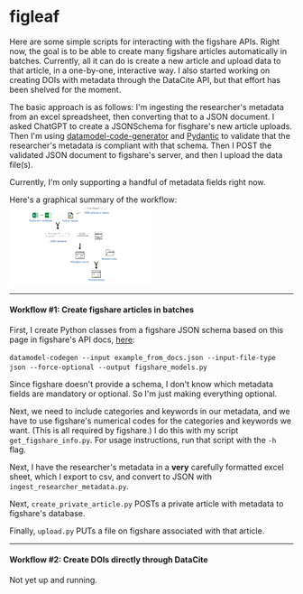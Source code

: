 # figleaf
Here are some simple scripts for interacting with the figshare APIs. Right now, the goal is to be able to create many figshare articles automatically in batches. Currently, all it can do is create a new article and upload data to that article, in a one-by-one, interactive way. I also started working on creating DOIs with metadata through the DataCite API, but that effort has been shelved for the moment.

The basic approach is as follows: I'm ingesting the researcher's metadata from an excel spreadsheet, then converting that to a JSON document. I asked ChatGPT to create a JSONSchema for fisghare's new article uploads. Then I'm using [datamodel-code-generator](https://koxudaxi.github.io/datamodel-code-generator/) and [Pydantic](https://docs.pydantic.dev/latest/) to validate that the researcher's metadata is compliant with that schema. Then I POST the validated JSON document to figshare's server, and then I upload the data file(s).

Currently, I'm only supporting a handful of metadata fields right now. 


Here's a graphical summary of the workflow:
<img
  src="READMEimg.png"
  style="display: inline-block; margin: 0 auto; max-width: 250px">


___

#### Workflow #1: Create figshare articles in batches
First, I create Python classes from a figshare JSON schema based on this page in figshare's API docs, [here](https://docs.figshare.com/#private_article_create):

`datamodel-codegen --input example_from_docs.json --input-file-type json --force-optional --output figshare_models.py`

Since figshare doesn't provide a schema, I don't know which metadata fields are mandatory or optional. So I'm just making everything optional. 

Next, we need to include categories and keywords in our metadata, and we have to use figshare's numerical codes for the categories and keywords we want. (This is all required by figshare.) I do this with my script `get_figshare_info.py`. For usage instructions, run that script with the `-h` flag.

Next, I have the researcher's metadata in a **very** carefully formatted excel sheet, which I export to csv, and convert to JSON with `ingest_researcher_metadata.py`. 

Next, `create_private_article.py` POSTs a private article with metadata to figshare's database. 

Finally, `upload.py` PUTs a file on figshare associated with that article. 


___
#### Workflow #2: Create DOIs directly through DataCite
Not yet up and running.

